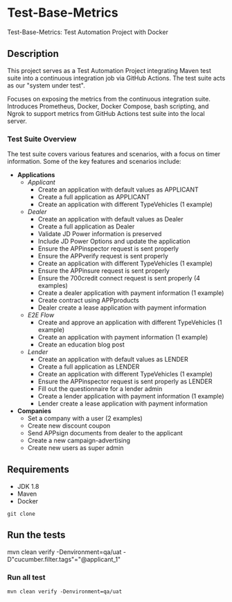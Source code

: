 # Test-Base-Metrics

Test-Base-Metrics: Test Automation Project with Docker

## Description
This project serves as a Test Automation Project integrating Maven test suite into a continuous integration job via GitHub Actions. The test suite acts as our "system under test".

Focuses on exposing the metrics from the continuous integration suite. Introduces Prometheus, Docker, Docker Compose, bash scripting, and Ngrok to support metrics from GitHub Actions test suite into the local server.

### Test Suite Overview
The test suite covers various features and scenarios, with a focus on timer information. Some of the key features and scenarios include:

- **Applications**
    - *Applicant*
        - Create an application with default values as APPLICANT
        - Create a full application as APPLICANT
        - Create an application with different TypeVehicles (1 example)
    - *Dealer*
        - Create an application with default values as Dealer
        - Create a full application as Dealer
        - Validate JD Power information is preserved
        - Include JD Power Options and update the application
        - Ensure the APPinspector request is sent properly
        - Ensure the APPverify request is sent properly
        - Create an application with different TypeVehicles (1 example)
        - Ensure the APPinsure request is sent properly
        - Ensure the 700credit connect request is sent properly (4 examples)
        - Create a dealer application with payment information (1 example)
        - Create contract using APPproducts
        - Dealer create a lease application with payment information
    - *E2E Flow*
        - Create and approve an application with different TypeVehicles (1 example)
        - Create an application with payment information (1 example)
        - Create an education blog post
    - *Lender*
        - Create an application with default values as LENDER
        - Create a full application as LENDER
        - Create an application with different TypeVehicles (1 example)
        - Ensure the APPinspector request is sent properly as LENDER
        - Fill out the questionnaire for a lender admin
        - Create a lender application with payment information (1 example)
        - Lender create a lease application with payment information
- **Companies**
    - Set a company with a user (2 examples)
    - Create new discount coupon
    - Send APPsign documents from dealer to the applicant
    - Create a new campaign-advertising
    - Create new users as super admin


## Requirements
- JDK 1.8
- Maven
- Docker

```
git clone 
```

## Run the tests
mvn clean verify -Denvironment=qa/uat -D"cucumber.filter.tags"="@applicant_1"

### Run all test
```
mvn clean verify -Denvironment=qa/uat 